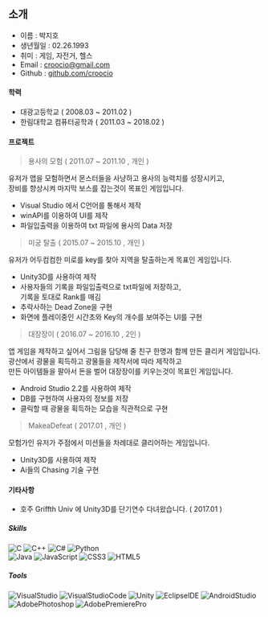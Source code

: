 <h2 class="code-line" data-line-start=0 data-line-end=1 ><a id="_0"></a>소개</h2>
<ul>
<li class="has-line-data" data-line-start="1" data-line-end="2">이름 : 박지호</li>
<li class="has-line-data" data-line-start="2" data-line-end="3">생년월일 : 02.26.1993</li>
<li class="has-line-data" data-line-start="3" data-line-end="4">취미 : 게임, 자전거, 헬스</li>
<li class="has-line-data" data-line-start="4" data-line-end="5">Email : <a href="mailto:croocio@gmail.com">croocio@gmail.com</a></li>
<li class="has-line-data" data-line-start="5" data-line-end="6">Github : <a href="http://github.com/croocio">github.com/croocio</a></li>
</ul>
<h4 class="code-line" data-line-start=8 data-line-end=9 ><a id="_8"></a>학력</h4>
<ul>
<li class="has-line-data" data-line-start="9" data-line-end="10">대광고등학교 ( 2008.03 ~ 2011.02 )</li>
<li class="has-line-data" data-line-start="10" data-line-end="12">한림대학교 컴퓨터공학과 ( 2011.03 ~ 2018.02 )</li>
</ul>
<h4 class="code-line" data-line-start=12 data-line-end=13 ><a id="_12"></a>프로젝트</h4>
<blockquote>
<p class="has-line-data" data-line-start="14" data-line-end="15">용사의 모험 ( 2011.07 ~ 2011.10 , 개인 )</p>
</blockquote>
<p class="has-line-data" data-line-start="16" data-line-end="18">유저가 맵을 모험하면서 몬스터들을 사냥하고 용사의 능력치를 성장시키고,<br>
장비를 향상시켜 마지막 보스를 잡는것이 목표인 게임입니다.</p>
<ul>
<li class="has-line-data" data-line-start="18" data-line-end="19">Visual Studio 에서 C언어를 통해서 제작</li>
<li class="has-line-data" data-line-start="19" data-line-end="20">winAPI를 이용하여 UI를 제작</li>
<li class="has-line-data" data-line-start="20" data-line-end="22">파일입출력을 이용하여 txt 파일에 용사의 Data 저장</li>
</ul>
<blockquote>
<p class="has-line-data" data-line-start="22" data-line-end="23">미궁 탈출 ( 2015.07 ~ 2015.10 , 개인 )</p>
</blockquote>
<p class="has-line-data" data-line-start="24" data-line-end="25">유저가 어두컴컴한 미로를 key를 찾아 지역을 탈출하는게 목표인 게임입니다.</p>
<ul>
<li class="has-line-data" data-line-start="25" data-line-end="26">Unity3D를 사용하여 제작</li>
<li class="has-line-data" data-line-start="26" data-line-end="28">사용자들의 기록을 파일입출력으로 txt파일에 저장하고,<br>
기록을 토대로 Rank를 매김</li>
<li class="has-line-data" data-line-start="28" data-line-end="29">추락사하는 Dead Zone을 구현</li>
<li class="has-line-data" data-line-start="29" data-line-end="31">화면에 플레이중인 시간초와 Key의 개수를 보여주는 UI를 구현</li>
</ul>
<blockquote>
<p class="has-line-data" data-line-start="31" data-line-end="32">대장장이 ( 2016.07 ~ 2016.10 , 2인 )</p>
</blockquote>
<p class="has-line-data" data-line-start="33" data-line-end="36">앱 게임을 제작하고 싶어서 그림을 담당해 줄 친구 한명과 함께 만든 클리커 게임입니다.<br>
광산에서 광물을 획득하고 광물들을 제작서에 따라 제작하고<br>
만든 아이템들을 팔아서 돈을 벌어 대장장이를 키우는것이 목표인 게임입니다.</p>
<ul>
<li class="has-line-data" data-line-start="36" data-line-end="37">Android Studio 2.2를 사용하여 제작</li>
<li class="has-line-data" data-line-start="37" data-line-end="38">DB를 구현하여 사용자의 정보를 저장</li>
<li class="has-line-data" data-line-start="38" data-line-end="40">클릭할 때 광물을 획득하는 모습을 직관적으로 구현</li>
</ul>
<blockquote>
<p class="has-line-data" data-line-start="40" data-line-end="41">MakeaDefeat ( 2017.01 , 개인 )</p>
</blockquote>
<p class="has-line-data" data-line-start="42" data-line-end="43">모험가인 유저가 주점에서 미션들을 차례대로 클리어하는 게임입니다.</p>
<ul>
<li class="has-line-data" data-line-start="44" data-line-end="45">Unity3D를 사용하여 제작</li>
<li class="has-line-data" data-line-start="45" data-line-end="46">Ai들의 Chasing 기술 구현</li>
</ul>
<h4 class="code-line" data-line-start=48 data-line-end=49 ><a id="_48"></a>기타사항</h4>
<ul>
<li class="has-line-data" data-line-start="49" data-line-end="51">호주 Griffth Univ 에 Unity3D를 단기연수 다녀왔습니다. ( 2017.01 )</li>
</ul>
<h5 class="code-line" data-line-start=51 data-line-end=52 ><a id="Skills_51"></a>Skills</h5>
<p class="has-line-data" data-line-start="52" data-line-end="54"><img src="https://img.shields.io/badge/-C-a8b9cc?style=flat-square&amp;logo=C&amp;logoColor=white" alt="C"> <img src="https://img.shields.io/badge/-C++-00599c?style=flat-square&amp;logo=C%2B%2B&amp;logoColor=white" alt="C++"> <img src="https://img.shields.io/badge/-C%23-239120?style=flat-square&amp;logo=C%20Sharp&amp;logoColor=white" alt="C#"> <img src="https://img.shields.io/badge/-Pyyhon-3776ab?style=flat-square&amp;logo=Python&amp;logoColor=white" alt="Python"><br>
<img src="https://img.shields.io/badge/-Java-007396?style=flat-square&amp;logo=Java&amp;logoColor=white" alt="Java"> <img src="https://img.shields.io/badge/-JavScript-f7df1e?style=flat-square&amp;logo=javaScript&amp;logoColor=black" alt="JavaScript"> <img src="https://img.shields.io/badge/-CSS3-1572b6?style=flat-square&amp;logo=CSS3&amp;logoColor=white" alt="CSS3"> <img src="https://img.shields.io/badge/-HTML5-E34F26?style=flat-square&amp;logo=HTML5&amp;logoColor=white" alt="HTML5"></p>
<h5 class="code-line" data-line-start=54 data-line-end=55 ><a id="Tools_54"></a>Tools</h5>
<p class="has-line-data" data-line-start="55" data-line-end="57"><img src="https://img.shields.io/badge/-Visual%20Studio-5C2D91?style=flat-square&amp;logo=Visual%20Studio&amp;logoColor=white" alt="VisualStudio"> <img src="https://img.shields.io/badge/-Visual%20Studio%20Code-007acc?style=flat-square&amp;logo=Visual%20Studio%20Code&amp;logoColor=white" alt="VisualStudioCode"> <img src="https://img.shields.io/badge/-Unity-000000?style=flat-square&amp;logo=Unity&amp;logoColor=white" alt="Unity"> <img src="https://img.shields.io/badge/-Eclipse%20IDE-2c2255?style=flat-square&amp;logo=Eclipse%20IDE&amp;logoColor=white" alt="EclipseIDE">  <img src="https://img.shields.io/badge/-Android%20Studio-3ddc84?style=flat-square&amp;logo=Android%20Studio&amp;logoColor=white" alt="AndroidStudio"><br>
<img src="https://img.shields.io/badge/-Adobe%20Photoshop-31a8ff?style=flat-square&amp;logo=Adobe%20Photoshop&amp;logoColor=white" alt="AdobePhotoshop"> <img src="https://img.shields.io/badge/-Adobe%20Premiere%20Pro-9999FF?style=flat-square&amp;logo=Adobe%20Premiere%20Pro&amp;logoColor=black" alt="AdobePremierePro"></p>
